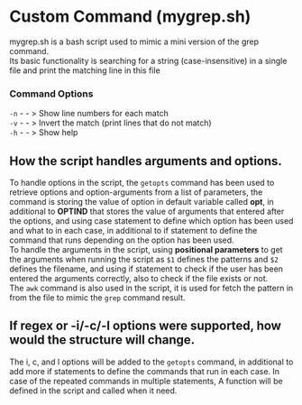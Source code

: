 # Custom Command (mygrep.sh)
mygrep.sh is a bash script used to mimic a mini version of the grep command. \
Its basic functionality is searching for a string (case-insensitive) in a single file and print the matching line in this file

### Command Options
`-n` - - > Show line numbers for each match \
`-v` - - > Invert the match (print lines that do not match) \
`-h` - - > Show help

## How the script handles arguments and options.
To handle options in the script, the `getopts` command has been used to retrieve options and option-arguments from a list of parameters, the command is storing the value of option in default variable called __opt__, in additional to __OPTIND__ that stores the value of arguments that entered after the options, and using case statement to define which option has been used and what to in each case, in additional to if statement to define the command that runs depending on the option has been used. \
To handle the arguments in the script, using __positional parameters__ to get the arguments when running the script as `$1` defines the patterns and `$2` defines the filename, and using if statement to check if the user has been entered the arguments correctly, also to check if the file exists or not. \
The `awk` command is also used in the script, it is used for fetch the pattern in from the file to mimic the `grep` command result. 
## If regex or -i/-c/-l options were supported, how would the structure will change. 
The i, c, and l options will be added to the `getopts` command, in additional to add more if statements to define the commands that run in each case. In case of the repeated commands in multiple statements, A function will be defined in the script and called when it need. 
